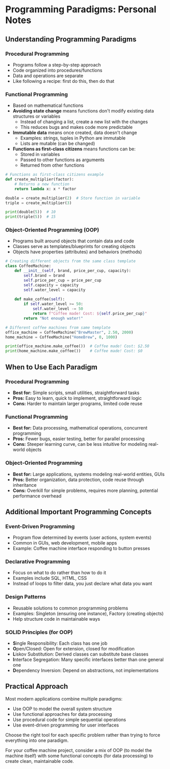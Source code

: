# Programming Paradigms: Personal Notes

## Understanding Programming Paradigms

### Procedural Programming
- Programs follow a step-by-step approach
- Code organized into procedures/functions
- Data and operations are separate
- Like following a recipe: first do this, then do that

### Functional Programming
- Based on mathematical functions
- **Avoiding state change** means functions don't modify existing data structures or variables
  - Instead of changing a list, create a new list with the changes
  - This reduces bugs and makes code more predictable
- **Immutable data** means once created, data doesn't change
  - Examples: strings, tuples in Python are immutable
  - Lists are mutable (can be changed)
- **Functions as first-class citizens** means functions can be:
  - Stored in variables
  - Passed to other functions as arguments
  - Returned from other functions

```python
# Functions as first-class citizens example
def create_multiplier(factor):
    # Returns a new function
    return lambda x: x * factor

double = create_multiplier(2)  # Store function in variable
triple = create_multiplier(3)

print(double(5))  # 10
print(triple(5))  # 15
```

### Object-Oriented Programming (OOP)
- Programs built around objects that contain data and code
- Classes serve as templates/blueprints for creating objects
- Objects have properties (attributes) and behaviors (methods)

```python
# Creating different objects from the same class template
class CoffeeMachine:
    def __init__(self, brand, price_per_cup, capacity):
        self.brand = brand
        self.price_per_cup = price_per_cup
        self.capacity = capacity
        self.water_level = capacity
        
    def make_coffee(self):
        if self.water_level >= 50:
            self.water_level -= 50
            return f"Coffee made! Cost: ${self.price_per_cup}"
        return "Not enough water!"

# Different coffee machines from same template
office_machine = CoffeeMachine("BrewMaster", 2.50, 2000)
home_machine = CoffeeMachine("HomeBrew", 0, 1000)

print(office_machine.make_coffee())  # Coffee made! Cost: $2.50
print(home_machine.make_coffee())    # Coffee made! Cost: $0
```

## When to Use Each Paradigm

### Procedural Programming
- **Best for:** Simple scripts, small utilities, straightforward tasks
- **Pros:** Easy to learn, quick to implement, straightforward logic
- **Cons:** Harder to maintain larger programs, limited code reuse

### Functional Programming
- **Best for:** Data processing, mathematical operations, concurrent programming
- **Pros:** Fewer bugs, easier testing, better for parallel processing
- **Cons:** Steeper learning curve, can be less intuitive for modeling real-world objects

### Object-Oriented Programming
- **Best for:** Large applications, systems modeling real-world entities, GUIs
- **Pros:** Better organization, data protection, code reuse through inheritance
- **Cons:** Overkill for simple problems, requires more planning, potential performance overhead

## Additional Important Programming Concepts

### Event-Driven Programming
- Program flow determined by events (user actions, system events)
- Common in GUIs, web development, mobile apps
- Example: Coffee machine interface responding to button presses

### Declarative Programming
- Focus on what to do rather than how to do it
- Examples include SQL, HTML, CSS
- Instead of loops to filter data, you just declare what data you want

### Design Patterns
- Reusable solutions to common programming problems
- Examples: Singleton (ensuring one instance), Factory (creating objects)
- Help structure code in maintainable ways

### SOLID Principles (for OOP)
- **S**ingle Responsibility: Each class has one job
- **O**pen/Closed: Open for extension, closed for modification
- **L**iskov Substitution: Derived classes can substitute base classes
- **I**nterface Segregation: Many specific interfaces better than one general one
- **D**ependency Inversion: Depend on abstractions, not implementations

## Practical Approach

Most modern applications combine multiple paradigms:
- Use OOP to model the overall system structure
- Use functional approaches for data processing
- Use procedural code for simple sequential operations
- Use event-driven programming for user interfaces

Choose the right tool for each specific problem rather than trying to force everything into one paradigm.

For your coffee machine project, consider a mix of OOP (to model the machine itself) with some functional concepts (for data processing) to create clean, maintainable code.
